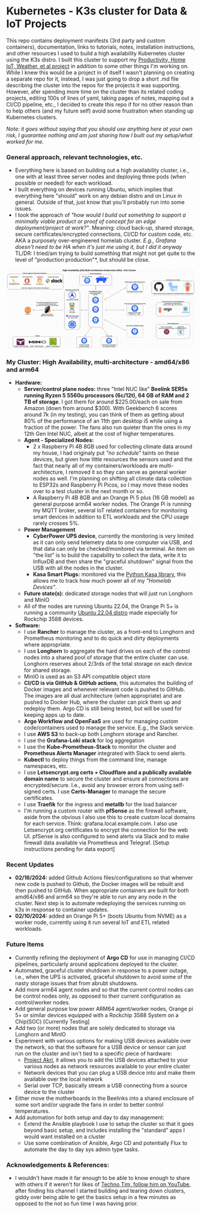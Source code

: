 # Kubernetes - K3s cluster for Data & IoT Projects

This repo contains deployment manifests (3rd party and custom containers), documentation, links to tutorials, notes, installation instructions, and other resources I used to build a high availability Kubernetes cluster using the K3s distro. I built this cluster to support my [Productivity, Home IoT, Weather, et al project](https://github.com/MarkhamLee/productivity-music-stocks-weather-IoT-dashboard) in addition to some other things I'm working on. While I knew this would be a project in of itself I wasn't planning on creating a separate repo for it, instead, I was just going to drop a short .md file describing the cluster into the repos for the projects it was supporting. However, afer spending more time on the cluster than its related coding projects, editing 100s of lines of yaml, taking pages of notes, mapping out a CI/CD pipeline, etc., I decided to create this repo if for no other reason than to help others (and my future self) avoid some frustration when standing up Kubernetes clusters. 

*Note: it goes without saying that you should use anything here at your own risk, I guarantee nothing and am just sharing how I built out my setup/what worked for me.*

### General approach, relevant technologies, etc. 

* Everything here is based on building out a high availability cluster, i.e., one with at least three server nodes and deploying three pods (when possible or needed) for each workload. 
* I built everything on devices running Ubuntu, which implies that everything here "should" work on any debian distro and on Linux in general. Outside of that, just know that you'll probably run into some issues. 
* I took the approach of *"how would I build out something to support a minimally viable product or proof of concept for an edge deployment/project at work?"*. Meaning: cloud back-up, shared storage, secure certificates/encrypted connections, CI/CD for custom code, etc. AKA a purposely over-engineered homelab cluster. *E.g., Grafana doesn't need to be HA when it's just me using it, but I did it anyway* TL/DR: I tried/am trying to build something that might not get quite to the level of "production production"*, but should be close. 

![Cluster Architecture Diagram](images/k3s_cluster_architecture_mkI.png)

### My Cluster: High Availability, multi-architecture - amd64/x86 and arm64
* **Hardware:** 
    * **Server/control plane nodes:** three "Intel NUC like" **Beelink SER5s running Ryzen 5 5560u processors (6c/12t), 64 GB of RAM and 2 TB of storage**. I got them for around $225.00/each on sale from Amazon (down from around $300). With Geekbench 6 scores around 7k (in my testing), you can think of them as getting about 80% of the performance of an 11th gen desktop i5 while using a fraction of the power. The fans also run quieter than the ones in my 12th Gen Intel NUC, albeit at the cost of higher temperatures. 
    * **Agent - Specialized Nodes:** 
        * 2 x Raspberry Pi 4B 8GB used for collecting climate data around my house, I had originaly put *"no schedule"* taints on these devices, but given how little resources the sensors used and the fact that nearly all of my containers/workloads are multi-architecture, I removed it so they can serve as general worker nodes as well. I'm planning on shifting all climate data collection to ESP32s and Raspberry Pi Picos, so I may move these nodes over to a test cluster in the next month or so. 
        * A Raspberry Pi 4B 8GB and an Orange Pi 5 plus (16 GB model) as general purpose arm64 worker nodes. The Orange Pi is running my MQTT broker, several IoT related containers for monitoring smart devices in addition to ETL workloads and the CPU usage rarely crosses 5%. 
    * **Power Management**
        * **CyberPower UPS device**, currently the monitoring is very limited as it can only send telemetry data to one computer via USB, and that data can only be checked/monitored via terminal. An item on "the list" is to build the capability to collect the data, write it to InfluxDB and then share the "graceful shutdown" signal from the USB with all the nodes in the cluster. 
        * **Kasa Smart Plugs:** monitored via the [Python Kasa library](https://github.com/python-kasa/python-kasa), this allows me to track how much power all of my *"Homelab Devices"*.
    * **Future state(s):** dedicated storage nodes that will just run Longhorn and MinIO 
    * All of the nodes are running Ubuntu 22.04, the Orange Pi 5+ is running a community [Ubuntu 22.04 distro](https://github.com/Joshua-Riek/ubuntu-rockchip) made especially for Rockchip 3588 devices.  
* **Software:**
    * I use **Rancher** to manage the cluster, as a front-end to Longhorn and Prometheus monitoring and to do quick and dirty deployments where appropriate.
    * I use **Longhorn** to aggregate the hard drives on each of the control nodes into a shared pool of storage that the entire cluster can use. Longhorn reserves about 2/3rds of the total storage on each device for shared storage. 
    * MinIO is used as an S3 API compatible object store
    * **CI/CD is via GitHub & GitHub actions**, this automates the building of Docker images and whenever relevant code is pushed to GitHub. The images are all dual architecture (when appropriate) and are pushed to Docker Hub, where the cluster can pick them up and redeploy them. Argo CD is still being tested, but will be used for keeping apps up to date. 
    * **Argo Workflow and OpenFaaS** are used for managing custom code/containers used to manage the service. E.g., the Slack service.
    * I use **AWS S3** to back-up both Longhorn storage and Rancher. 
    * I use the **Grafana-Loki stack** for log aggregation
    * I use the **Kube-Prometheus-Stack** to monitor the cluster and **Prometheus Alerts Manager** integrated with Slack to send alerts. 
    * **Kubectl** to deploy things from the command line, manage namespaces, etc.
    * I use **Letsencrypt.org certs + Cloudflare and a publically available domain name** to secure the cluster and ensure all connections are encrypted/secure. I.e., avoid any browser errors from using self-signed certs. I use **Certs-Manager** to manage the secure certificates.
    * I use **Traefik** for the ingress and **metallb** for the load balancer 
    * I'm running a custom router with **pfSense** as the firewall software, aside from the obvious I also use this to create custom local domains for each service. Think: grafana.local.example.com. I also use Letsencrypt.org certificates to encrypt the connection for the web UI. pfSense is also configured to send alerts via Slack and to make firewall data available via Prometheus and Telegraf. [Setup instructions pending for data export] 

### Recent Updates

* **02/16/2024:** added Github Actions files/configurations so that whenver new code is pushed to Github, the Docker images will be rebuilt and then pushed to GitHub. When appropriate containers are built for both amd64/x86 and arm64 so they're able to run any any node in the cluster. Next step is to automate redeploying the services running on k3s in response to container updates.
* **02/10/2024:** added an Orange Pi 5+ (boots Ubuntu from NVME) as a worker node, currently using it run several IoT and ETL related workloads.


### Future Items 
* Currently refining the deployment of **Argo CD** for use in managing CI/CD pipelines, particularly around applications deployed to the cluster. 
* Automated, graceful cluster shutdown in response to a power outage, i.e., when the UPS is activated, graceful shutdown to avoid some of the nasty storage issues that from abrubt shutdowns. 
* Add more arm64 agent nodes and so that the current control nodes can be control nodes only, as opposed to their current configuration as control/worker nodes.
* Add general purpose low power ARM64 agent/worker nodes, Orange pi 5+ or similar devices equipped with a Rockchip 3588 System on a Chip(SOC) [Currently Testing]
* Add two (or more) nodes that are solely dedicated to storage via Longhorn and MinIO
* Experiment with various options for making USB devices available over the network, so that the software for a USB device or sensor can just run on the cluster and isn't tied to a specific piece of hardware: 
    * [Project Akri](https://github.com/project-akri/akri), it allows you to add the USB devices attached to your various nodes as network resources available to your entire cluster
    * Network devices that you can plug a USB device into and make them available over the local network 
    * Serial over TCP, basically stream a USB connecting from a source device to the cluster 
* Either move the motherboards in the Beelinks into a shared enclosure of some sort and/or upgrade the fans in order to better control temperatures. 
* Add automation for both setup and day to day management:
    * Extend the Ansible playbook I use to setup the cluster so that it goes beyond basic setup, and includes installing the "standard" apps I would want installed on a cluster
    * Use some combination of Ansible, Argo CD and potentially Flux to automate the day to day sys admin type tasks.

### Acknowledgements & References: 
  
* I wouldn't have made it far enough to be able to know enough to share with others if it weren't for likes of [Techno Tim, follow him on YouTube](https://www.youtube.com/@TechnoTim/videos), after finding his channel I started building and tearing down clusters, giddy over being able to get the basics setup in a few minutes as opposed to the not so fun time I was having prior.
